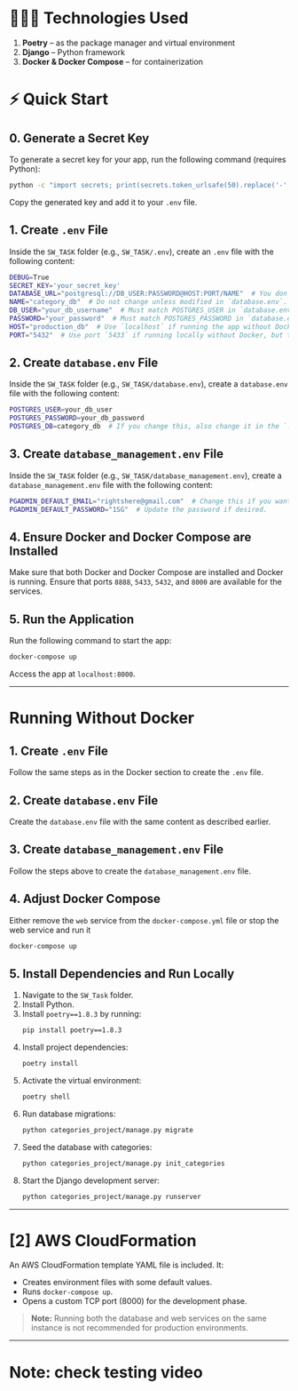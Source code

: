 

# 🧑🏽‍💻 Technologies Used
1. **Poetry** – as the package manager and virtual environment
2. **Django** – Python framework
3. **Docker & Docker Compose** – for containerization 

# ⚡️ Quick Start

## 0. Generate a Secret Key
To generate a secret key for your app, run the following command (requires Python):
```bash
python -c "import secrets; print(secrets.token_urlsafe(50).replace('-', '').replace('_', ''))"
```
Copy the generated key and add it to your `.env` file.

## 1. Create `.env` File
Inside the `SW_TASK` folder (e.g., `SW_TASK/.env`), create an `.env` file with the following content:

```bash
DEBUG=True
SECRET_KEY='your_secret_key'
DATABASE_URL="postgresql://DB_USER:PASSWORD@HOST:PORT/NAME"  # You don't need to change this, but it's better to customize for future needs.
NAME="category_db"  # Do not change unless modified in `database.env`.
DB_USER="your_db_username"  # Must match POSTGRES_USER in `database.env`.
PASSWORD="your_password"  # Must match POSTGRES_PASSWORD in `database.env`.
HOST="production_db"  # Use `localhost` if running the app without Docker. You must run the `production_db` service.
PORT="5432"  # Use port `5433` if running locally without Docker, but the `production_db` service must be running.
```

## 2. Create `database.env` File
Inside the `SW_TASK` folder (e.g., `SW_TASK/database.env`), create a `database.env` file with the following content:

```bash
POSTGRES_USER=your_db_user
POSTGRES_PASSWORD=your_db_password
POSTGRES_DB=category_db  # If you change this, also change it in the `.env` file.
```

## 3. Create `database_management.env` File
Inside the `SW_TASK` folder (e.g., `SW_TASK/database_management.env`), create a `database_management.env` file with the following content:

```bash
PGADMIN_DEFAULT_EMAIL="rightshere@gmail.com"  # Change this if you want to manage the database.
PGADMIN_DEFAULT_PASSWORD="1SG"  # Update the password if desired.
```

## 4. Ensure Docker and Docker Compose are Installed
Make sure that both Docker and Docker Compose are installed and Docker is running. Ensure that ports `8888`, `5433`, `5432`, and `8000` are available for the services.

## 5. Run the Application
Run the following command to start the app:
```bash
docker-compose up
```

Access the app at `localhost:8000`.

---

# Running Without Docker

## 1. Create `.env` File
Follow the same steps as in the Docker section to create the `.env` file.

## 2. Create `database.env` File
Create the `database.env` file with the same content as described earlier.

## 3. Create `database_management.env` File
Follow the steps above to create the `database_management.env` file.

## 4. Adjust Docker Compose
Either remove the `web` service from the `docker-compose.yml` file  or stop the web service and  run it 
```bash
docker-compose up
```


## 5. Install Dependencies and Run Locally
1. Navigate to the `SW_Task` folder.
2. Install Python.
3. Install `poetry==1.8.3` by running:
   ```bash
   pip install poetry==1.8.3
   ```
4. Install project dependencies:
   ```bash
   poetry install
   ```
5. Activate the virtual environment:
   ```bash
   poetry shell
   ```
6. Run database migrations:
   ```bash
   python categories_project/manage.py migrate
   ```
7. Seed the database with categories:
   ```bash
   python categories_project/manage.py init_categories
   ```
8. Start the Django development server:
   ```bash
   python categories_project/manage.py runserver
   ```

---

# [2] AWS CloudFormation

An AWS CloudFormation template YAML file is included. It:
- Creates environment files with some default values.
- Runs `docker-compose up`.
- Opens a custom TCP port (8000) for the development phase.

> **Note:** Running both the database and web services on the same instance is not recommended for production environments. 

---

# Note: check testing video